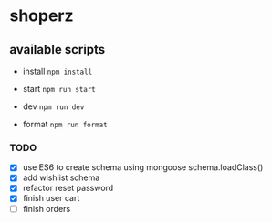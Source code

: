# shoperz

## available scripts

- install `npm install`

- start `npm run start`

- dev `npm run dev`

- format `npm run format`

### TODO

- [x] use ES6 to create schema using mongoose schema.loadClass()
- [x] add wishlist schema
- [x] refactor reset password
- [x] finish user cart
- [ ] finish orders
